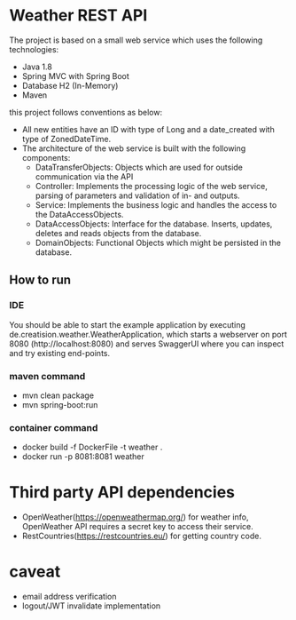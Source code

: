 # Weather REST API

The project is based on a small web service which uses the following technologies:

* Java 1.8
* Spring MVC with Spring Boot
* Database H2 (In-Memory)
* Maven

this project follows conventions as below:

 * All new entities have an ID with type of Long and a date_created with type of ZonedDateTime.
 * The architecture of the web service is built with the following components:
   * DataTransferObjects: Objects which are used for outside communication via the API
   * Controller: Implements the processing logic of the web service, parsing of parameters and validation of in- and outputs.
   * Service: Implements the business logic and handles the access to the DataAccessObjects.
   * DataAccessObjects: Interface for the database. Inserts, updates, deletes and reads objects from the database.
   * DomainObjects: Functional Objects which might be persisted in the database.

## How to run
### IDE
You should be able to start the example application by executing de.creatision.weather.WeatherApplication, which starts a webserver on port 8080 (http://localhost:8080) and serves SwaggerUI where you can inspect and try existing end-points.

### maven command 
- mvn clean package
- mvn spring-boot:run

### container command
- docker build -f DockerFile -t weather .
- docker run -p 8081:8081 weather

# Third party API dependencies
 - OpenWeather(https://openweathermap.org/) for weather info, OpenWeather API requires a secret key to access their service.
 - RestCountries(https://restcountries.eu/) for getting country code.

# caveat
 - email address verification
 - logout/JWT invalidate implementation

 
 
